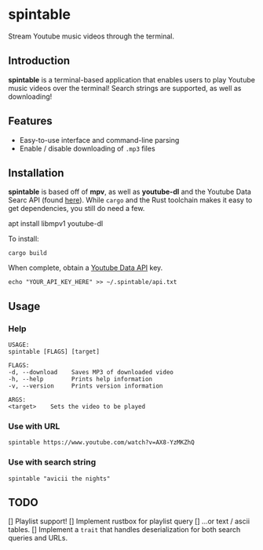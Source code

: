 # spintable

Stream Youtube music videos through the terminal.

## Introduction

__spintable__ is a terminal-based application that enables users to play Youtube music videos over the terminal! Search strings are supported, as well as downloading! 

## Features 

* Easy-to-use interface and command-line parsing
* Enable / disable downloading of `.mp3` files


## Installation

__spintable__ is based off of __mpv__, as well as 
__youtube-dl__ and the Youtube Data Searc API (found [here](https://developers.google.com/youtube/v3/)). While `cargo` and the Rust toolchain makes it easy to get dependencies, you still do need a few.

  apt install libmpv1 youtube-dl
  
To install:

    cargo build

When complete, obtain a [Youtube Data API](https://developers.google.com/youtube/v3/) key.

    echo "YOUR_API_KEY_HERE" >> ~/.spintable/api.txt

## Usage

### Help

    USAGE:
    spintable [FLAGS] [target]

    FLAGS:
    -d, --download    Saves MP3 of downloaded video
    -h, --help        Prints help information
    -v, --version     Prints version information

    ARGS:
    <target>    Sets the video to be played


### Use with URL

    spintable https://www.youtube.com/watch?v=AX8-YzMKZhQ

### Use with search string

    spintable "avicii the nights"


## TODO

[] Playlist support!
[] Implement rustbox for playlist query
[] ...or text / ascii tables.
[] Implement a `trait` that handles deserialization for both search queries and URLs.

